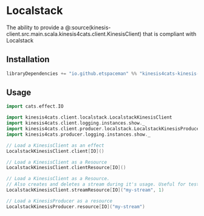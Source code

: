 # Localstack

The ability to provide a @:source(kinesis-client.src.main.scala.kinesis4cats.client.KinesisClient) that is compliant with Localstack

## Installation

```scala
libraryDependencies += "io.github.etspaceman" %% "kinesis4cats-kinesis-client-localstack" % "@VERSION@"
```

## Usage

```scala mdoc:compile-only
import cats.effect.IO

import kinesis4cats.client.localstack.LocalstackKinesisClient
import kinesis4cats.client.logging.instances.show._
import kinesis4cats.client.producer.localstack.LocalstackKinesisProducer
import kinesis4cats.producer.logging.instances.show._

// Load a KinesisClient as an effect
LocalstackKinesisClient.client[IO]()

// Load a KinesisClient as a Resource
LocalstackKinesisClient.clientResource[IO]()

// Load a KinesisClient as a Resource.
// Also creates and deletes a stream during it's usage. Useful for tests.
LocalstackKinesisClient.streamResource[IO]("my-stream", 1)

// Load a KinesisProducer as a resource
LocalstackKinesisProducer.resource[IO]("my-stream")
```
